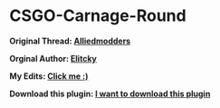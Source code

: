 # CSGO-Carnage-Round

**Original Thread: [Alliedmodders](https://forums.alliedmods.net/showthread.php?t=302589)**

**Orginal Author: [Elitcky](https://forums.alliedmods.net/member.php?u=271412)**

**My Edits: [Click me :)](https://forums.alliedmods.net/showpost.php?p=2635746&postcount=12)**

**Download this plugin: [I want to download this plugin](https://github.com/Cruze03/CSGO-Carnage-Round/releases)**
